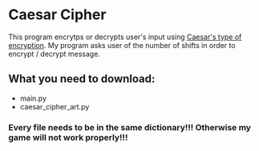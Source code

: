 # Caesar Cipher
This program encrytps or decrypts user's input using [Caesar's type of encryption](https://en.wikipedia.org/wiki/Caesar_cipher). My program asks user of the number of shifts in order to encrypt / decrypt message.
## What you need to download:
- main.py
- caesar_cipher_art.py
### Every file needs to be in the same dictionary!!! Otherwise my game will not work properly!!!
